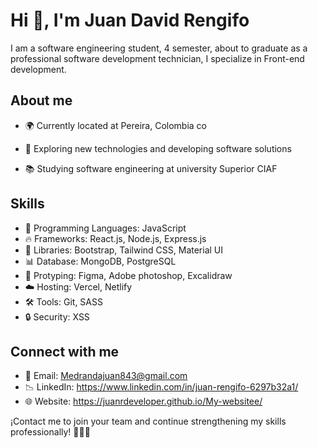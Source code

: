 # Hi 👋, I'm Juan David Rengifo 

I am a software engineering student, 4 semester, about to graduate as a professional software development technician, I specialize in Front-end development.


## About me

- 🌍 Currently located at Pereira, Colombia co</p>
- 🧐 Exploring new technologies and developing software solutions</p>
- 📚 Studying software engineering at university Superior CIAF</p>

## Skills

- 📌 Programming Languages: JavaScript
- 🔥 Frameworks: React.js, Node.js, Express.js
- 🔋 Libraries: Bootstrap, Tailwind CSS, Material UI
- 📊 Database: MongoDB, PostgreSQL
- 🎨 Protyping: Figma, Adobe photoshop, Excalidraw
- ☁️ Hosting: Vercel, Netlify
- 🛠️ Tools: Git, SASS
- 🔒 Security: XSS


## Connect with me

- 📩 Email: Medrandajuan843@gmail.com
- 📉 LinkedIn: https://www.linkedin.com/in/juan-rengifo-6297b32a1/
- 🌐 Website: https://juanrdeveloper.github.io/My-websitee/

¡Contact me to join your team and continue strengthening my skills professionally! 👨🏽‍💻
    
 
 




